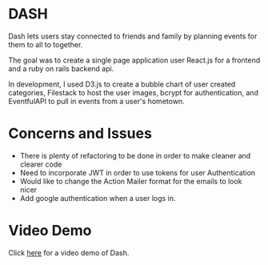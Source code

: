 # DASH
Dash lets users stay connected to friends and family by planning events for them to all to together.

The goal was to create a single page application user React.js for a frontend and a ruby on rails backend api.

In development, I used D3.js to create a bubble chart of user created categories, Filestack to host the user images, bcrypt for authentication, and EventfulAPI to pull in events from a user's hometown.

# Concerns and Issues
- There is plenty of refactoring to be done in order to make cleaner and clearer code
- Need to incorporate JWT in order to use tokens for user Authentication
- Would like to change the Action Mailer format for the emails to look nicer
- Add google authentication when a user logs in.

# Video Demo
Click <a href="https://youtu.be/JaruaeMIogY" target="_blank">here</a> for a video demo of Dash.
